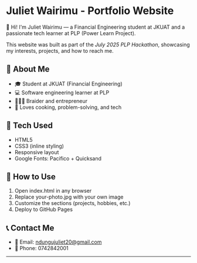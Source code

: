 # Juliet Wairimu - Portfolio Website

👋 Hi! I'm Juliet Wairimu — a Financial Engineering student at JKUAT and a passionate tech learner at PLP (Power Learn Project).

This website was built as part of the *July 2025 PLP Hackathon*, showcasing my interests, projects, and how to reach me.

## 💼 About Me

- 🎓 Student at JKUAT (Financial Engineering)
- 💻 Software engineering learner at PLP
- 💇🏽‍♀ Braider and entrepreneur
- 🍳 Loves cooking, problem-solving, and tech

## 🚀 Tech Used

- HTML5
- CSS3 (inline styling)
- Responsive layout
- Google Fonts: Pacifico + Quicksand

## 📸 How to Use

1. Open index.html in any browser
2. Replace your-photo.jpg with your own image
3. Customize the sections (projects, hobbies, etc.)
4. Deploy to GitHub Pages

## 📞 Contact Me

- 📧 Email: ndungujuliet20@gmail.com
- 📱 Phone: 0742842001

---


